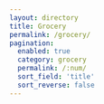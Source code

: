 ```yaml
---
layout: directory
title: Grocery
permalink: /grocery/
pagination:
  enabled: true
  category: grocery
  permalink: /:num/
  sort_field: 'title'
  sort_reverse: false
---
```

